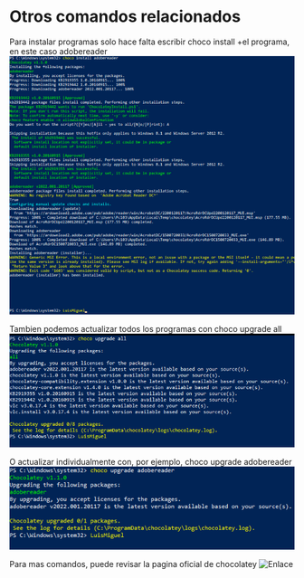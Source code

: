 # Otros comandos relacionados
Para instalar programas solo hace falta escribir choco install +el programa, en este caso adobereader
![Mas 1](https://github.com/lmrs-06/Chocolatey/blob/main/foto%20github/extra1.PNG)

Tambien podemos actualizar todos los programas con choco upgrade all 
![Mas 2](https://github.com/lmrs-06/Chocolatey/blob/main/foto%20github/extra2.PNG)

O actualizar individualmente con, por ejemplo, choco upgrade adobereader
![Mas 3](https://github.com/lmrs-06/Chocolatey/blob/main/foto%20github/extra3.PNG)

Para mas comandos, puede revisar la pagina oficial de chocolatey
![Enlace](https://community.chocolatey.org)
